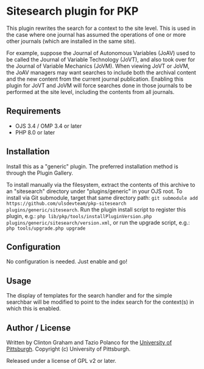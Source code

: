 # Sitesearch plugin for PKP

This plugin rewrites the search for a context to the site level.  This is used in the case where one journal has assumed the operations of one or more other journals (which are installed in the same site).

For example, suppose the Journal of Autonomous Variables (JoAV) used to be called the Journal of Variable Technology (JoVT), and also took over for the Journal of Variable Mechanics (JoVM).  When viewing JoVT or JoVM, the JoAV managers may want searches to include both the archival content and the new content from the current journal publication.  Enabling this plugin for JoVT and JoVM will force searches done in those journals to be performed at the site level, including the contents from all journals.

## Requirements

* OJS 3.4 / OMP 3.4 or later
* PHP 8.0 or later

## Installation

Install this as a "generic" plugin. The preferred installation method is through the Plugin Gallery.

To install manually via the filesystem, extract the contents of this archive to an "sitesearch" directory under "plugins/generic" in your OJS root.  To install via Git submodule, target that same directory path: `git submodule add https://github.com/ulsdevteam/pkp-sitesearch plugins/generic/sitesearch`.  Run the plugin install script to register this plugin, e.g.: `php lib/pkp/tools/installPluginVersion.php plugins/generic/sitesearch/version.xml`, or run the upgrade script, e.g.: `php tools/upgrade.php upgrade`

## Configuration

No configuration is needed.  Just enable and go!

## Usage

The display of templates for the search handler and for the simple searchbar will be modified to point to the index search for the context(s) in which this is enabled.

## Author / License

Written by Clinton Graham and Tazio Polanco for the [University of Pittsburgh](https://www.pitt.edu).  Copyright (c) University of Pittsburgh.

Released under a license of GPL v2 or later.
